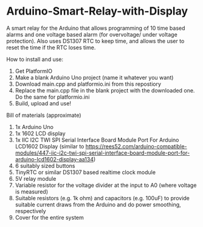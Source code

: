 # Arduino-Smart-Relay-with-Display
A smart relay for the Arduino that allows programming of 10 time based alarms and one voltage based alarm (for overvoltage/ under voltage protection). Also uses DS1307 RTC to keep time, and allows the user to reset the time if the RTC loses time.

How to install and use:
1) Get PlatformIO
2) Make a blank Arduino Uno project (name it whatever you want)
3) Download main.cpp and platformio.ini from this repostiory
4) Replace the main.cpp file in the blank project with the downloaded one. Do the same for platformio.ini
5) Build, upload and use!

Bill of materials (approximate)
1) 1x Arduino Uno
2) 1x 1602 LCD display
3) 1x IIC I2C TWI SPI Serial Interface Board Module Port For Arduino LCD1602 Display (similar to https://rees52.com/arduino-compatible-modules/447-iic-i2c-twi-spi-serial-interface-board-module-port-for-arduino-lcd1602-display-aa134)
4) 6 suitably sized buttons
5) TinyRTC or similar DS1307 based realtime clock module
6) 5V relay module
7) Variable resistor for the voltage divider at the input to A0 (where voltage is measured)
8) Suitable resistors (e.g. 1k ohm) and capacitors (e.g. 100uF) to provide suitable current draws from the Arduino and do power smoothing, respectively
9) Cover for the entire system
